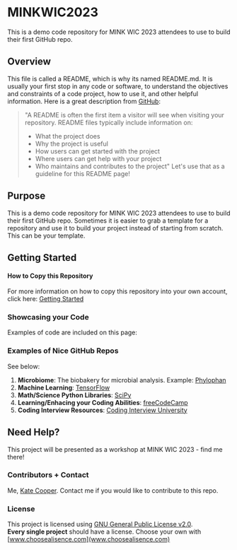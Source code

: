 # MINKWIC2023
This is a demo code repository for MINK WIC 2023 attendees to use to build their first GitHub repo.

## Overview
This file is called a README, which is why its named README.md. It is usually your first stop in any code or software, to understand the objectives and constraints of a code project, how to use it, and other helpful information. Here is a great description from [GitHub](https://docs.github.com/en/repositories/managing-your-repositorys-settings-and-features/customizing-your-repository/about-readmes):  
>"A README is often the first item a visitor will see when visiting your repository. README files typically include information on:
>  - What the project does
>  - Why the project is useful
>  - How users can get started with the project
>  - Where users can get help with your project
>  - Who maintains and contributes to the project"
Let's use that as a guideline for this README page! 

## Purpose
This is a demo code repository for MINK WIC 2023 attendees to use to build their first GitHub repo. Sometimes it is easier to grab a template for a repository and use it to build your project instead of starting from scratch. This can be your template.

## Getting Started
#### How to Copy this Repository
For more information on how to copy this repository into your own account, click here: [Getting Started](https://github.com/kmcooper/MINKWIC2023/blob/main/documents/getting_started.md)

### Showcasing your Code
Examples of code are included on this page: 

### Examples of Nice GitHub Repos
See below:
  1. **Microbiome**: The biobakery for microbial analysis. Example: [Phylophan](https://github.com/biobakery/phylophlan)
  2. **Machine Learning**: [TensorFlow](https://github.com/tensorflow/tensorflow)
  3. **Math/Science Python Libraries**: [SciPy](https://github.com/scipy/scipy)
  4. **Learning/Enhacing your Coding Abilities**: [freeCodeCamp](https://github.com/freeCodeCamp/freeCodeCamp)
  5. **Coding Interview Resources**: [Coding Interview University](https://github.com/jwasham/coding-interview-university)
  
## Need Help?
This project will be presented as a workshop at MINK WIC 2023 - find me there!  

### Contributors + Contact
Me, [Kate Cooper](https://www.unomaha.edu/college-of-information-science-and-technology/about/faculty-staff/kate-cooper.php).
Contact me if you would like to contribute to this repo.

### License
This project is licensed using [GNU General Public License v2.0](https://github.com/kmcooper/MINKWIC2023/blob/main/LICENSE).  
**Every single project** should have a license. Choose your own with [www.choosealisence.com](www.choosealisence.com)
